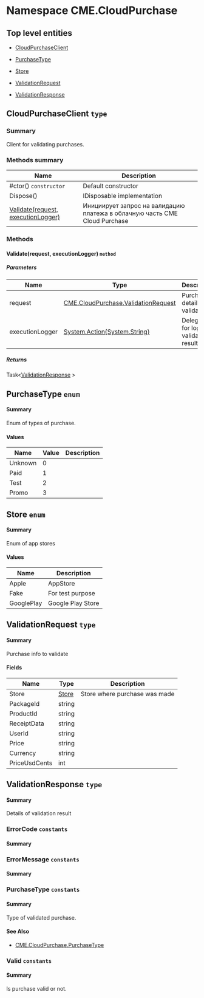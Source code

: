 <a name='assembly'></a>
# Namespace CME.CloudPurchase

## Top level entities

- [CloudPurchaseClient](#T-CME-CloudPurchase-CloudPurchaseClient 'CME.CloudPurchase.CloudPurchaseClient')

- [PurchaseType](#T-CME-CloudPurchase-PurchaseType 'CME.CloudPurchase.PurchaseType')

- [Store](#T-CME-CloudPurchase-Store 'CME.CloudPurchase.Store')

- [ValidationRequest](#T-CME-CloudPurchase-ValidationRequest 'CME.CloudPurchase.ValidationRequest')

- [ValidationResponse](#T-CME-CloudPurchase-ValidationResponse 'CME.CloudPurchase.ValidationResponse')


<a name='T-CME-CloudPurchase-CloudPurchaseClient'></a>
## CloudPurchaseClient `type`

### Summary

Client for validating purchases.

### Methods summary
| Name                                            | Description                                                                |
|-------------------------------------------------|----------------------------------------------------------------------------|
| #ctor() `constructor`                           | Default constructor                                                        |
| Dispose()                                       | IDisposable implementation                                                 |
| [Validate(request, executionLogger)](#Validate) | Инициирует запрос на валидацию платежа в облачную часть CME Cloud Purchase |

### Methods

<a name='Validate'></a>
#### Validate(request, executionLogger) `method`

##### Parameters

| Name            | Type                                                                                                                                                  | Description                            |
|-----------------|-------------------------------------------------------------------------------------------------------------------------------------------------------|----------------------------------------|
| request         | [CME.CloudPurchase.ValidationRequest](#T-CME-CloudPurchase-ValidationRequest 'CME.CloudPurchase.ValidationRequest')                                   | Purchase details to validate           |
| executionLogger | [System.Action{System.String}](http://msdn.microsoft.com/query/dev14.query?appId=Dev14IDEF1&l=EN-US&k=k:System.Action 'System.Action{System.String}') | Delegate for logging validation result |

##### Returns

Task<[ValidationResponse](#ValidationResponse) \>

<a name='T-CME-CloudPurchase-PurchaseType'></a>
## PurchaseType `enum`

#### Summary

Enum of types of purchase.

#### Values

| Name    | Value | Description |
|---------|-------|-------------|
| Unknown | 0     |             |
| Paid    | 1     |             |
| Test    | 2     |             |
| Promo   | 3     |             |


<a name='T-CME-CloudPurchase-Store'></a>
## Store `enum`

#### Summary

Enum of app stores

#### Values

| Name       | Description       |
|------------|-------------------|
| Apple      | AppStore          |
| Fake       | For test purpose  |
| GooglePlay | Google Play Store |


## ValidationRequest `type`

#### Summary

Purchase info to validate

#### Fields
| Name          | Type                                | Description |
|---------------|-------------------------------------|-------------|
| Store         | [Store](#T-CME-CloudPurchase-Store) |    Store where purchase was made         |
| PackageId     | string                              |             |
| ProductId     | string                              |             |
| ReceiptData   | string                              |             |
| UserId        | string                              |             |
| Price         | string                              |             |
| Currency      | string                              |             |
| PriceUsdCents | int                                 |             |

<a name='ValidationResponse'></a>
## ValidationResponse `type`

#### Summary

Details of validation result

<a name='F-CME-CloudPurchase-ValidationResponse-ErrorCode'></a>
### ErrorCode `constants`

#### Summary



<a name='F-CME-CloudPurchase-ValidationResponse-ErrorMessage'></a>
### ErrorMessage `constants`

#### Summary

<a name='F-CME-CloudPurchase-ValidationResponse-PurchaseType'></a>
### PurchaseType `constants`

#### Summary

Type of validated purchase.

#### See Also

- [CME.CloudPurchase.PurchaseType](#T-CME-CloudPurchase-PurchaseType 'CME.CloudPurchase.PurchaseType')

<a name='F-CME-CloudPurchase-ValidationResponse-Valid'></a>
### Valid `constants`

#### Summary

Is purchase valid or not.
